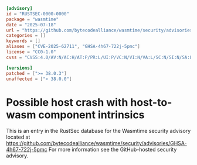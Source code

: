 ```toml
[advisory]
id = "RUSTSEC-0000-0000"
package = "wasmtime"
date = "2025-07-18"
url = "https://github.com/bytecodealliance/wasmtime/security/advisories/GHSA-4h67-722j-5pmc"
categories = []
keywords = []
aliases = ["CVE-2025-62711", "GHSA-4h67-722j-5pmc"]
license = "CC0-1.0"
cvss = "CVSS:4.0/AV:N/AC:H/AT:P/PR:L/UI:P/VC:N/VI:N/VA:L/SC:N/SI:N/SA:L"

[versions]
patched = [">= 38.0.3"]
unaffected = ["< 38.0.0"]
```

# Possible host crash with host-to-wasm component intrinsics

This is an entry in the RustSec database for the Wasmtime security advisory
located at
https://github.com/bytecodealliance/wasmtime/security/advisories/GHSA-4h67-722j-5pmc
For more information see the GitHub-hosted security advisory.
